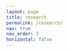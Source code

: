 ```yaml
---
layout: page
title: research
permalink: /research/
nav: true
nav_order: 3
horizontal: false
---
```


